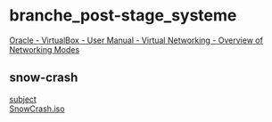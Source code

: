 # branche\_post-stage\_systeme

[Oracle - VirtualBox - User Manual - Virtual Networking - Overview of Networking Modes](https://www.virtualbox.org/manual/ch06.html#table-networking-modes)  

## snow-crash

[subject](https://cdn.intra.42.fr/pdf/pdf/67635/en.subject.pdf)  
[SnowCrash.iso](https://cdn.intra.42.fr/isos/SnowCrash.iso)  

